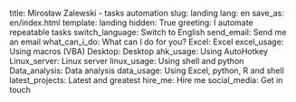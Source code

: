 title: Mirosław Zalewski - tasks automation
slug: landing
lang: en
save_as: en/index.html
template: landing
hidden: True
greeting: I automate repeatable tasks
switch_language: Switch to English
send_email: Send me an email
what_can_i_do: What can I do for you?
Excel: Excel
excel_usage: Using macros (VBA)
Desktop: Desktop
ahk_usage: Using AutoHotkey
Linux_server: Linux server
linux_usage: Using shell and python
Data_analysis: Data analysis
data_usage: Using Excel, python, R and shell
latest_projects: Latest and greatest
hire_me: Hire me
social_media: Get in touch
